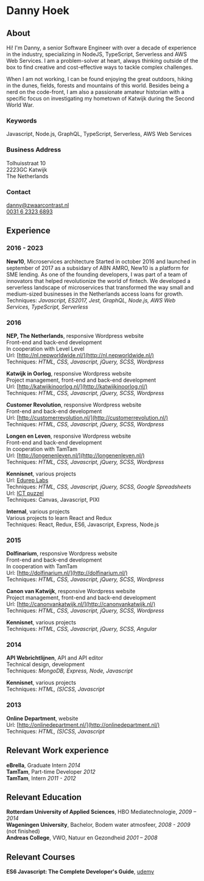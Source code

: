 # Danny Hoek
## About
Hi! I'm Danny, a senior Software Engineer with over a decade of experience in the industry, specializing in NodeJS, TypeScript, Serverless and AWS Web Services. I am a problem-solver at heart, always thinking outside of the box to find creative and cost-effective ways to tackle complex challenges.

When I am not working, I can be found enjoying the great outdoors, hiking in the dunes, fields, forests and mountains of this world. Besides being a nerd on the code-front, I am also a passionate amateur historian with a specific focus on investigating my hometown of Katwijk during the Second World War.

### Keywords
Javascript, Node.js, GraphQL, TypeScript, Serverless, AWS Web Services

### Business Address
Tolhuisstraat 10  
2223GC Katwijk   
The Netherlands  

### Contact

[danny@zwaarcontrast.nl](mailto:danny@zwaarcontrast.nl)  
[0031 6 2323 6893](tel:+31623236893)

## Experience

### 2016 - 2023

**New10**, Microservices architecture
Started in october 2016 and launched in september of 2017 as a subsidary of ABN AMRO, New10 is a platform for SME lending. As one of the founding developers, I was part of a team of innovators that helped revolutionize the world of fintech. We developed a serverless landscape of microservices that transformed the way small and medium-sized businesses in the Netherlands access loans for growth.
Techniques: _Javascript, ES2017, Jest, GraphQL, Node.js, AWS Web Services, TypeScript, Serverless_

### 2016  

**NEP, The Netherlands**, responsive Wordpress website  
Front-end and back-end development  
In cooperation with Level Level  
Url: [http://nl.nepworldwide.nl/](http://nl.nepworldwide.nl/)  
Techniques: _HTML, CSS, Javascript, jQuery, SCSS, Wordpress_

**Katwijk in Oorlog**, responsive Wordpress website  
Project management, front-end and back-end development   
Url: [http://katwijkinoorlog.nl/](http://katwijkinoorlog.nl/)  
Techniques: _HTML, CSS, Javascript, jQuery, SCSS, Wordpress_

**Customer Revolution**, responsive Wordpress website  
Front-end and back-end development   
Url: [http://customerrevolution.nl/](http://customerrevolution.nl/)  
Techniques: _HTML, CSS, Javascript, jQuery, SCSS, Wordpress_

**Longen en Leven**, responsive Wordpress website  
Front-end and back-end development   
In cooperation with TamTam  
Url: [http://longenenleven.nl/](http://longenenleven.nl/)  
Techniques: _HTML, CSS, Javascript, jQuery, SCSS, Wordpress_

**Kennisnet**, various projects  
Url: [Edurep Labs](http://labs.edurep.nl/)  
Techniques: _HTML, CSS, Javascript, jQuery, SCSS, Google Spreadsheets_  
Url: [ICT puzzel](https://ict-puzzel.kennisnet.nl/)  
Techniques: Canvas, Javascript, PIXI

**Internal**, various projects  
Various projects to learn React and Redux  
Techniques: React, Redux, ES6, Javascript, Express, Node.js  

### 2015

**Dolfinarium**, responsive Wordpress website  
Front-end and back-end development   
In cooperation with TamTam  
Url: [http://dolfinarium.nl/](http://dolfinarium.nl/)  
Techniques: _HTML, CSS, Javascript, jQuery, SCSS, Wordpress_

**Canon van Katwijk**, responsive Wordpress website  
Project management, front-end and back-end development   
Url: [http://canonvankatwijk.nl/](http://canonvankatwijk.nl/)   
Techniques: _HTML, CSS, Javascript, jQuery, SCSS, Wordpress_

**Kennisnet**, various projects  
Techniques: _HTML, CSS, Javascript, jQuery, SCSS, Angular_

### 2014  
**API Webrichtlijnen**, API and API editor  
Technical design, development  
Techniques: _MongoDB, Express, Node, Javascript_

**Kennisnet**, various projects  
Techniques: _HTML, (S)CSS, Javascript_

### 2013
**Online Department**, website  
Url: [http://onlinedepartment.nl/](http://onlinedepartment.nl/)   
Techniques: _HTML, (S)CSS, Javascript_

## Relevant Work experience

**eBrella**, Graduate Intern _2014_  
**TamTam**, Part-time Developer _2012_  
**TamTam**, Intern _2011 - 2012_  

## Relevant Education  

**Rotterdam University of Applied Sciences**, HBO Mediatechnologie, _2009 – 2014_  
**Wageningen University**, Bachelor, Bodem water atmosfeer, _2008 - 2009_ (not finished)  
**Andreas College**, VWO, Natuur en Gezondheid _2001 – 2008_

## Relevant Courses  

**ES6 Javascript: The Complete Developer's Guide**, [udemy](https://www.udemy.com/javascript-es6-tutorial/learn/v4/overview)
